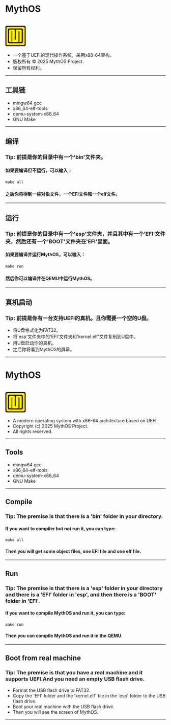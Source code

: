 # MythOS
<br><img src="./materials/logo.png" width="64" height="64" alt="MythOS">
- 一个基于UEFI的现代操作系统，采用x86-64架构。
- 版权所有 © 2025 MythOS Project.
- 保留所有权利。
---
## 工具链
- mingw64 gcc
- x86_64-elf-tools
- qemu-system-x86_64
- GNU Make
---
## 编译
### Tip: 前提是你的目录中有一个'bin'文件夹。
#### 如果要编译但不运行，可以输入：
```
make all
```
#### 之后你将得到一些对象文件，一个EFI文件和一个elf文件。
---
## 运行
### Tip: 前提是你的目录中有一个'esp'文件夹，并且其中有一个'EFI'文件夹，然后还有一个'BOOT'文件夹在'EFI'里面。
#### 如果要编译并运行MythOS，可以输入：
```
make run
```
#### 然后你可以编译并在QEMU中运行MythOS。
---
## 真机启动
### Tip: 前提是你有一台支持UEFI的真机。且你需要一个空的U盘。
- 将U盘格式化为FAT32。
- 将'esp'文件夹中的'EFI'文件夹和'kernel.elf'文件复制到U盘中。
- 用U盘启动你的真机。
- 之后你将看到MythOS的屏幕。
---
# MythOS
<br><img src="./materials/logo.png" width="64" height="64" alt="MythOS">
- A modern operating system with x86-64 architecture based on UEFI.
- Copyright (c) 2025 MythOS Project.
- All rights reserved.
---
## Tools
- mingw64 gcc
- x86_64-elf-tools
- qemu-system-x86_64
- GNU Make
---
## Compile
### Tip: The premise is that there is a 'bin' folder in your directory.
#### If you want to compiler but not run it, you can type:
```
make all
```
#### Then you will get some object files, one EFI file and one elf file.
---
## Run
### Tip: The premise is that there is a 'esp' folder in your directory and there is a 'EFI' folder in 'esp', and then there is a 'BOOT' folder in 'EFI'.
#### If you want to compile MythOS and run it, you can type:
```
make run
```
#### Then you can compile MythOS and run it in the QEMU.
---
## Boot from real machine
### Tip: The premise is that you have a real machine and it supports UEFI.And you need an empty USB flash drive.
- Format the USB flash drive to FAT32.
- Copy the 'EFI' folder and the 'kernel.elf' file in the 'esp' folder to the USB flash drive.
- Boot your real machine with the USB flash drive.
- Then you will see the screen of MythOS.
---
